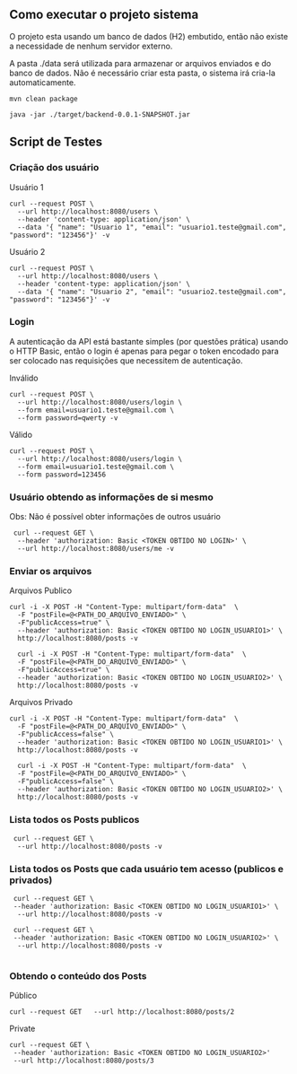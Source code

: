 
## Como executar o projeto sistema

O projeto esta usando um banco de dados (H2) embutido, então não existe a necessidade de nenhum servidor externo.

A pasta ./data será utilizada para armazenar or arquivos enviados e do banco de dados. Não é necessário criar esta pasta, o sistema irá cria-la automaticamente.

```
mvn clean package

java -jar ./target/backend-0.0.1-SNAPSHOT.jar
```

## Script de Testes

### Criação dos usuário

Usuário 1

```
curl --request POST \
  --url http://localhost:8080/users \
  --header 'content-type: application/json' \
  --data '{ "name": "Usuario 1", "email": "usuario1.teste@gmail.com", "password": "123456"}' -v
```

Usuário 2

```
curl --request POST \
  --url http://localhost:8080/users \
  --header 'content-type: application/json' \
  --data '{ "name": "Usuario 2", "email": "usuario2.teste@gmail.com", "password": "123456"}' -v
```

### Login

A autenticação da API está bastante simples (por questões prática) usando o HTTP Basic, então o login é apenas para pegar o token encodado para ser colocado nas requisições que necessitem de autenticação.


Inválido

```
curl --request POST \
  --url http://localhost:8080/users/login \
  --form email=usuario1.teste@gmail.com \
  --form password=qwerty -v
```

Válido 

```
curl --request POST \
  --url http://localhost:8080/users/login \
  --form email=usuario1.teste@gmail.com \
  --form password=123456
```


  
### Usuário obtendo as informações de si mesmo

Obs: Não é possível obter informações de outros usuário

``` 
 curl --request GET \
  --header 'authorization: Basic <TOKEN OBTIDO NO LOGIN>' \
  --url http://localhost:8080/users/me -v
 ```
 
### Enviar os arquivos

Arquivos Publico 


``` 
curl -i -X POST -H "Content-Type: multipart/form-data"  \
  -F "postFile=@<PATH_DO_ARQUIVO_ENVIADO>" \
  -F"publicAccess=true" \
  --header 'authorization: Basic <TOKEN OBTIDO NO LOGIN_USUARIO1>' \
  http://localhost:8080/posts -v
  
  curl -i -X POST -H "Content-Type: multipart/form-data"  \
  -F "postFile=@<PATH_DO_ARQUIVO_ENVIADO>" \
  -F"publicAccess=true" \
  --header 'authorization: Basic <TOKEN OBTIDO NO LOGIN_USUARIO2>' \
  http://localhost:8080/posts -v
```
  
Arquivos Privado 

``` 
curl -i -X POST -H "Content-Type: multipart/form-data"  \
  -F "postFile=@<PATH_DO_ARQUIVO_ENVIADO>" \
  -F"publicAccess=false" \
  --header 'authorization: Basic <TOKEN OBTIDO NO LOGIN_USUARIO1>' \
  http://localhost:8080/posts -v
  
  curl -i -X POST -H "Content-Type: multipart/form-data"  \
  -F "postFile=@<PATH_DO_ARQUIVO_ENVIADO>" \
  -F"publicAccess=false" \
  --header 'authorization: Basic <TOKEN OBTIDO NO LOGIN_USUARIO2>' \
  http://localhost:8080/posts -v
```

### Lista todos os Posts publicos

``` 
 curl --request GET \
  --url http://localhost:8080/posts -v
 ```

### Lista todos os Posts que cada usuário tem acesso (publicos e privados)

``` 
 curl --request GET \
 --header 'authorization: Basic <TOKEN OBTIDO NO LOGIN_USUARIO1>' \
  --url http://localhost:8080/posts -v
  
 curl --request GET \
 --header 'authorization: Basic <TOKEN OBTIDO NO LOGIN_USUARIO2>' \
  --url http://localhost:8080/posts -v
  
 ```
 
### Obtendo o conteúdo dos Posts
 

Público

 ```
 curl --request GET   --url http://localhost:8080/posts/2
 ```
 
Private

 ```
curl --request GET \
  --header 'authorization: Basic <TOKEN OBTIDO NO LOGIN_USUARIO2>'  
  --url http://localhost:8080/posts/3 
 ```
  